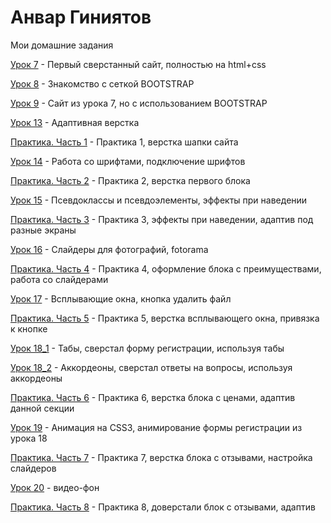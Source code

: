 
# Анвар Гиниятов
Мои домашние задания

[Урок 7](https://anvarrexx.github.io/lesson_7/src/ "Кликай") - Первый сверстанный сайт, полностью на html+css

[Урок 8](https://anvarrexx.github.io/lesson_8/src/ "Кликай") - Знакомство с сеткой BOOTSTRAP

[Урок 9](https://anvarrexx.github.io/lesson_9/src/ "Кликай") - Сайт из урока 7, но с использованием BOOTSTRAP

[Урок 13](https://anvarrexx.github.io/lesson_13/src/ "Кликай") - Адаптивная верстка

[Практика. Часть 1](https://anvarrexx.github.io/practice_part_1/src/ "Кликай") - Практика 1, верстка шапки сайта

[Урок 14](https://anvarrexx.github.io/lesson_14/src/ "Кликай") - Работа со шрифтами, подключение шрифтов

[Практика. Часть 2](https://anvarrexx.github.io/practice_part_2/src/ "Кликай") - Практика 2, верстка первого блока

[Урок 15](https://anvarrexx.github.io/lesson_15/src/ "Кликай") - Псевдоклассы и псевдоэлементы, эффекты при наведении

[Практика. Часть 3](https://anvarrexx.github.io/practice_part_3/src/ "Кликай") - Практика 3, эффекты при наведении, адаптив под разные экраны

[Урок 16](https://anvarrexx.github.io/lesson_16/src/ "Кликай") - Слайдеры для фотографий, fotorama

[Практика. Часть 4](https://anvarrexx.github.io/practice_part_4/src/ "Кликай") - Практика 4, оформление блока с преимуществами, работа со слайдерами

[Урок 17](https://anvarrexx.github.io/lesson_17/src/ "Кликай") - Всплывающие окна, кнопка удалить файл

[Практика. Часть 5](https://anvarrexx.github.io/practice_part_5/src/ "Кликай") - Практика 5, верстка всплывающего окна, привязка к кнопке

[Урок 18_1](https://anvarrexx.github.io/lesson_18_1/src/ "Кликай") - Табы, сверстал форму регистрации, используя табы

[Урок 18_2](https://anvarrexx.github.io/lesson_18_2/src/ "Кликай") - Аккордеоны, сверстал ответы на вопросы, используя аккордеоны

[Практика. Часть 6](https://anvarrexx.github.io/practice_part_6/src/ "Кликай") - Практика 6, верстка блока с ценами, адаптив данной секции

[Урок 19](https://anvarrexx.github.io/lesson_19/src/ "Кликай") - Анимация на CSS3, анимирование формы регистрации из урока 18

[Практика. Часть 7](https://anvarrexx.github.io/practice_part_7/src/ "Кликай") - Практика 7, верстка блока с отзывами, настройка слайдеров

[Урок 20](https://anvarrexx.github.io/lesson_20/src/ "Кликай") - видео-фон

[Практика. Часть 8](https://anvarrexx.github.io/practice_part_8/src/ "Кликай") - Практика 8, доверстали блок с отзывами, адаптив
